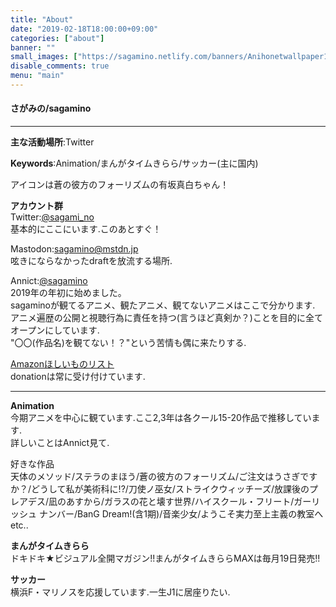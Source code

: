 ```yaml
---
title: "About"
date: "2019-02-18T18:00:00+09:00"
categories: ["about"]
banner: ""
small_images: ["https://sagamino.netlify.com/banners/Anihonetwallpaper15987.jpg"]
disable_comments: true
menu: "main"
---
```


#### さがみの/sagamino
---  
**主な活動場所**:Twitter  

**Keywords**:Animation/まんがタイムきらら/サッカー(主に国内)  

アイコンは蒼の彼方のフォーリズムの有坂真白ちゃん！

**アカウント群**  
Twitter:[@sagami_no](//twitter.com/sagami_no)  
基本的にここにいます.このあとすぐ！

Mastodon:[sagamino@mstdn.jp](//mstdn.jp/@sagamino)   
呟きにならなかったdraftを放流する場所.

Annict:[@sagamino](//annict.jp/@sagamino)  
2019年の年初に始めました。  
sagaminoが観てるアニメ、観たアニメ、観てないアニメはここで分かります.  
アニメ遍歴の公開と視聴行為に責任を持つ(言うほど真剣か？)ことを目的に全てオープンにしています.  
"〇〇(作品名)を観てない！？"という苦情も偶に来たりする.

[Amazonほしいものリスト](//amazon.co.jp//registry/wishlist/28VXS1055QQRF/ref=cm_sw_r_tw)  
donationは常に受け付けています.

---
**Animation**  
今期アニメを中心に観ています.ここ2,3年は各クール15-20作品で推移しています.  
詳しいことはAnnict見て.  

好きな作品  
天体のメソッド/ステラのまほう/蒼の彼方のフォーリズム/ご注文はうさぎですか？/どうして私が美術科に!?/刀使ノ巫女/ストライクウィッチーズ/放課後のプレアデス/凪のあすから/ガラスの花と壊す世界/ハイスクール・フリート/ガーリッシュ ナンバー/BanG Dream!(含1期)/音楽少女/ようこそ実力至上主義の教室へ etc..

**まんがタイムきらら**  
ドキドキ★ビジュアル全開マガジン!!まんがタイムきららMAXは毎月19日発売!!

**サッカー**  
横浜F・マリノスを応援しています.一生J1に居座りたい.
